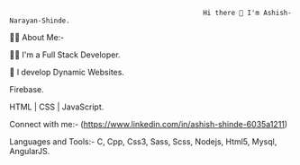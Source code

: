                                                     Hi there 👋 I'm Ashish-Narayan-Shinde.

🙋‍♀️ About Me:-

👩‍💻 I'm a Full Stack Developer.

💙 I develop Dynamic Websites.

Firebase.

HTML | CSS | JavaScript.

Connect with me:-
(https://www.linkedin.com/in/ashish-shinde-6035a1211)

Languages and Tools:-
C, Cpp, Css3, Sass, Scss, Nodejs, Html5, Mysql, AngularJS.
